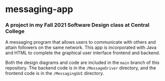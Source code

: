 # messaging-app

### A project in my Fall 2021 Software Design class at Central College

A messaging program that allows users to communicate with others and attain followers on the same network. This app is incorporated with Java and HTML to complete the graphical user interface frontend and backend.

Both the design diagrams and code are included in the `main` branch of this repository. The backend code is in the `/MessageDriver` directory, and the frontend code is in the `/MessagingGUI` directory.

